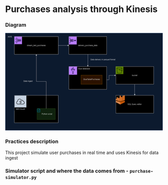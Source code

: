 # Purchases analysis through Kinesis 

### Diagram

![image.png](./resources/diagram.png)

### Practices description 
This project simulate user purchases in real time and uses Kinesis for data ingest

### Simulator script and where the data comes from - `purchase-simulator.py`

